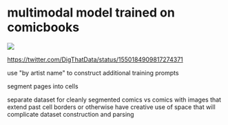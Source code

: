 # multimodal model trained on comicbooks

![](https://img.shields.io/badge/tag-foundation-lightgrey)

https://twitter.com/DigThatData/status/1550184909817274371

use "by artist name" to construct additional training prompts

segment pages into cells

separate dataset for cleanly segmented comics vs comics with images that extend past cell borders or otherwise have creative use of space that will complicate dataset construction and parsing
